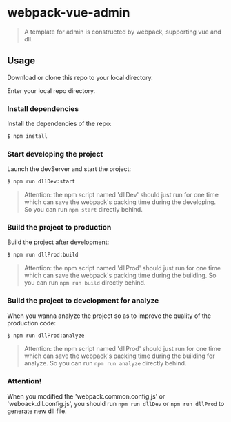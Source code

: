 # webpack-vue-admin
> A template for admin is constructed by webpack, supporting vue and dll.

## Usage
Download or clone this repo to your local directory.

Enter your local repo directory.

### Install dependencies
Install the dependencies of the repo:
```bash
$ npm install
```

### Start developing the project
Launch the devServer and start the project:
```bash
$ npm run dllDev:start
```

> Attention: the npm script named 'dllDev' should just run for one time which can save the webpack's packing time during the developing. So you can run `npm start` directly behind.

### Build the project to production
Build the project after development:
```bash
$ npm run dllProd:build
```

> Attention: the npm script named 'dllProd' should just run for one time which can save the webpack's packing time during the building. So you can run `npm run build` directly behind.

### Build the project to development for analyze
When you wanna analyze the project so as to improve the quality of the production code:
```bash
$ npm run dllProd:analyze
```

> Attention: the npm script named 'dllProd' should just run for one time which can save the webpack's packing time during the building for analyze. So you can run `npm run analyze` directly behind.

### Attention!
When you modified the 'webpack.common.config.js' or 'weboack.dll.config.js', you should run `npm run dllDev` or `npm run dllProd` to generate new dll file.
